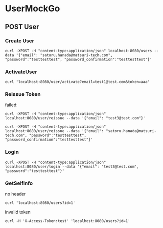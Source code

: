 # UserMockGo


## POST User

### Create User

```
curl -XPOST -H "content-type:application/json" localhost:8080/users --data '{"email": "satoru.hanada@matsuri-tech.com", "password":"testtesttest", "password_confirmation":"testtesttest"}'
```

### ActivateUser

```
curl 'localhost:8080/user/activate?email=test1@test.com&token=aaa'
```

### Reissue Token

failed: 
```
curl -XPOST -H "content-type:application/json" localhost:8080/user/reissue --data '{"email": "test3@test.com"}'
```

```
curl -XPOST -H "content-type:application/json" localhost:8080/user/reissue --data '{"email": "satoru.hanada@matsuri-tech.com", "password":"testtesttest", "password_confirmation":"testtesttest"}'
```

### Login

```
curl -XPOST -H "content-type:application/json" localhost:8080/user/login --data '{"email": "test3@test.com", "password":"testtesttest"}'
```

### GetSelfInfo

no header
```
curl 'localhost:8080/users?id=1'
```

invalid token
```
curl -H 'X-Access-Token:test' 'localhost:8080/users?id=1'
```

